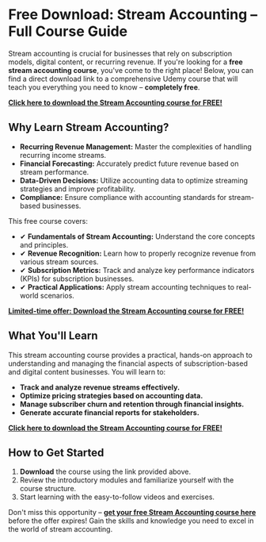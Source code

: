 # Free Download: Stream Accounting – Full Course Guide

Stream accounting is crucial for businesses that rely on subscription models, digital content, or recurring revenue. If you're looking for a **free stream accounting course**, you've come to the right place! Below, you can find a direct download link to a comprehensive Udemy course that will teach you everything you need to know – **completely free**.

[**Click here to download the Stream Accounting course for FREE!**](https://udemywork.com/stream-accounting)

## Why Learn Stream Accounting?

*   **Recurring Revenue Management:** Master the complexities of handling recurring income streams.
*   **Financial Forecasting:** Accurately predict future revenue based on stream performance.
*   **Data-Driven Decisions:** Utilize accounting data to optimize streaming strategies and improve profitability.
*   **Compliance:** Ensure compliance with accounting standards for stream-based businesses.

This free course covers:

*   ✔ **Fundamentals of Stream Accounting:** Understand the core concepts and principles.
*   ✔ **Revenue Recognition:** Learn how to properly recognize revenue from various stream sources.
*   ✔ **Subscription Metrics:** Track and analyze key performance indicators (KPIs) for subscription businesses.
*   ✔ **Practical Applications:** Apply stream accounting techniques to real-world scenarios.

[**Limited-time offer: Download the Stream Accounting course for FREE!**](https://udemywork.com/stream-accounting)

## What You'll Learn

This stream accounting course provides a practical, hands-on approach to understanding and managing the financial aspects of subscription-based and digital content businesses. You will learn to:

*   **Track and analyze revenue streams effectively.**
*   **Optimize pricing strategies based on accounting data.**
*   **Manage subscriber churn and retention through financial insights.**
*   **Generate accurate financial reports for stakeholders.**

[**Click here to download the Stream Accounting course for FREE!**](https://udemywork.com/stream-accounting)

## How to Get Started

1.  **Download** the course using the link provided above.
2.  Review the introductory modules and familiarize yourself with the course structure.
3.  Start learning with the easy-to-follow videos and exercises.

Don't miss this opportunity – **[get your free Stream Accounting course here](https://udemywork.com/stream-accounting)** before the offer expires! Gain the skills and knowledge you need to excel in the world of stream accounting.
